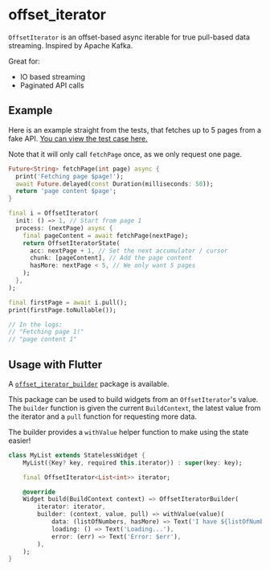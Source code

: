 # offset_iterator

`OffsetIterator` is an offset-based async iterable for true pull-based data
streaming. Inspired by Apache Kafka.

Great for:

- IO based streaming
- Paginated API calls

## Example

Here is an example straight from the tests, that fetches up to 5 pages from a fake API.
[You can view the test case here.](tim-smart/offset_iterator/packages/offset_iterator/test/offset_iterator_test.dart#L11)

Note that it will only call `fetchPage` once, as we only request one page.

```dart
Future<String> fetchPage(int page) async {
  print('Fetching page $page!');
  await Future.delayed(const Duration(milliseconds: 50));
  return 'page content $page';
}

final i = OffsetIterator(
  init: () => 1, // Start from page 1
  process: (nextPage) async {
    final pageContent = await fetchPage(nextPage);
    return OffsetIteratorState(
      acc: nextPage + 1, // Set the next accumulator / cursor
      chunk: [pageContent], // Add the page content
      hasMore: nextPage < 5, // We only want 5 pages
    );
  },
);

final firstPage = await i.pull();
print(firstPage.toNullable());

// In the logs:
// "Fetching page 1!"
// "page content 1"
```

## Usage with Flutter

A
[`offset_iterator_builder`](tim-smart/offset_iterator/packages/offset_iterator_builder)
package is available.

This package can be used to build widgets from an `OffsetIterator`'s value. The
`builder` function is given the current `BuildContext`, the latest value from
the iterator and a `pull` function for requesting more data.

The builder provides a `withValue` helper function to make using the state easier!

```dart
class MyList extends StatelessWidget {
    MyList({Key? key, required this.iterator}) : super(key: key);

    final OffsetIterator<List<int>> iterator;

    @override
    Widget build(BuildContext context) => OffsetIteratorBuilder(
        iterator: iterator,
        builder: (context, value, pull) => withValue(value)(
            data: (listOfNumbers, hasMore) => Text('I have ${listOfNumbers.length} numbers!'),
            loading: () => Text('Loading...'),
            error: (err) => Text('Error: $err'),
        ),
    );
}
```
